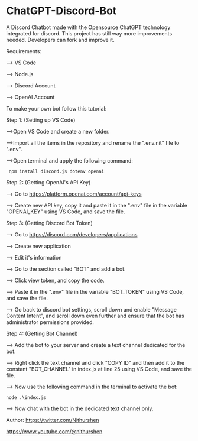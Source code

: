 # ChatGPT-Discord-Bot
A Discord Chatbot made with the Opensource ChatGPT technology integrated for discord. This project has still way more improvements needed. Developers can fork and improve it.

Requirements:

--> VS Code

--> Node.js

--> Discord Account

--> OpenAI Account


To make your own bot follow this tutorial:


Step 1: (Setting up VS Code)

-->Open VS Code and create a new folder.

-->Import all the items in the repository and rename the ".env.nit" file to ".env".

-->Open terminal and apply the following command:
									
     npm install discord.js dotenv openai
     
        
  Step 2: (Getting OpenAI's API Key)
  
  --> Go to https://platform.openai.com/account/api-keys
  
  --> Create new API key, copy it and paste it in the ".env" file in the variable "OPENAI_KEY" using VS Code, and save the file.
  
  
  Step 3: (Getting Discord Bot Token)
  
  --> Go to https://discord.com/developers/applications
  
  --> Create new application
  
  --> Edit it's information
  
  --> Go to the section called "BOT" and add a bot.
  
  --> Click view token, and copy the code.
  
  --> Paste it in the ".env" file in the variable "BOT_TOKEN" using VS Code, and save the file.

--> Go back to discord bot settings, scroll down and enable "Message Content Intent", and scroll down even further and ensure that the bot has administrator permissions provided.
  
  
  Step 4: (Getting Bot Channel)
  
  --> Add the bot to your server and create a text channel dedicated for the bot.
  
  --> Right click the text channel and click "COPY ID" and then add it to the constant "BOT_CHANNEL" in index.js at line 25 using VS Code, and save the file.
  
  --> Now use the following command in the terminal to activate the bot:
  

    node .\index.js

--> Now chat with the bot in the dedicated text channel only.

Author: https://twitter.com/Nithurshen

https://www.youtube.com/@nithurshen
  
  
  
